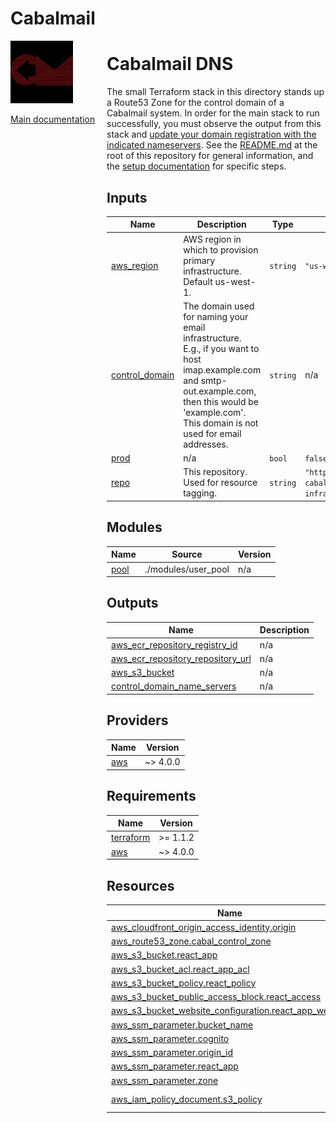<!-- BEGIN_TF_DOCS -->
# Cabalmail
<div style="width: 10em; float:left; height: 100%; padding-right: 1em;"><img src="/docs/logo.png" width="100" />
<p><a href="/README.md">Main documentation</a></p>
</div><div style="padding-left: 11em;">

# Cabalmail DNS

The small Terraform stack in this directory stands up a Route53 Zone for the control domain of a Cabalmail system. In order for the main stack to run successfully, you must observe the output from this stack and [update your domain registration with the indicated nameservers](../../docs/registrar.md). See the [README.md](../../README.md) at the root of this repository for general information, and the [setup documentation](../../docs/setup.md) for specific steps.

## Inputs

| Name | Description | Type | Default | Required |
|------|-------------|------|---------|:--------:|
| <a name="input_aws_region"></a> [aws\_region](#input\_aws\_region) | AWS region in which to provision primary infrastructure. Default us-west-1. | `string` | `"us-west-1"` | no |
| <a name="input_control_domain"></a> [control\_domain](#input\_control\_domain) | The domain used for naming your email infrastructure. E.g., if you want to host imap.example.com and smtp-out.example.com, then this would be 'example.com'. This domain is not used for email addresses. | `string` | n/a | yes |
| <a name="input_prod"></a> [prod](#input\_prod) | n/a | `bool` | `false` | no |
| <a name="input_repo"></a> [repo](#input\_repo) | This repository. Used for resource tagging. | `string` | `"https://github.com/ccarr-cabal/cabal-infra/tree/main"` | no |
## Modules

| Name | Source | Version |
|------|--------|---------|
| <a name="module_pool"></a> [pool](#module\_pool) | ./modules/user_pool | n/a |
## Outputs

| Name | Description |
|------|-------------|
| <a name="output_aws_ecr_repository_registry_id"></a> [aws\_ecr\_repository\_registry\_id](#output\_aws\_ecr\_repository\_registry\_id) | n/a |
| <a name="output_aws_ecr_repository_repository_url"></a> [aws\_ecr\_repository\_repository\_url](#output\_aws\_ecr\_repository\_repository\_url) | n/a |
| <a name="output_aws_s3_bucket"></a> [aws\_s3\_bucket](#output\_aws\_s3\_bucket) | n/a |
| <a name="output_control_domain_name_servers"></a> [control\_domain\_name\_servers](#output\_control\_domain\_name\_servers) | n/a |
## Providers

| Name | Version |
|------|---------|
| <a name="provider_aws"></a> [aws](#provider\_aws) | ~> 4.0.0 |
## Requirements

| Name | Version |
|------|---------|
| <a name="requirement_terraform"></a> [terraform](#requirement\_terraform) | >= 1.1.2 |
| <a name="requirement_aws"></a> [aws](#requirement\_aws) | ~> 4.0.0 |
## Resources

| Name | Type |
|------|------|
| [aws_cloudfront_origin_access_identity.origin](https://registry.terraform.io/providers/hashicorp/aws/latest/docs/resources/cloudfront_origin_access_identity) | resource |
| [aws_route53_zone.cabal_control_zone](https://registry.terraform.io/providers/hashicorp/aws/latest/docs/resources/route53_zone) | resource |
| [aws_s3_bucket.react_app](https://registry.terraform.io/providers/hashicorp/aws/latest/docs/resources/s3_bucket) | resource |
| [aws_s3_bucket_acl.react_app_acl](https://registry.terraform.io/providers/hashicorp/aws/latest/docs/resources/s3_bucket_acl) | resource |
| [aws_s3_bucket_policy.react_policy](https://registry.terraform.io/providers/hashicorp/aws/latest/docs/resources/s3_bucket_policy) | resource |
| [aws_s3_bucket_public_access_block.react_access](https://registry.terraform.io/providers/hashicorp/aws/latest/docs/resources/s3_bucket_public_access_block) | resource |
| [aws_s3_bucket_website_configuration.react_app_website](https://registry.terraform.io/providers/hashicorp/aws/latest/docs/resources/s3_bucket_website_configuration) | resource |
| [aws_ssm_parameter.bucket_name](https://registry.terraform.io/providers/hashicorp/aws/latest/docs/resources/ssm_parameter) | resource |
| [aws_ssm_parameter.cognito](https://registry.terraform.io/providers/hashicorp/aws/latest/docs/resources/ssm_parameter) | resource |
| [aws_ssm_parameter.origin_id](https://registry.terraform.io/providers/hashicorp/aws/latest/docs/resources/ssm_parameter) | resource |
| [aws_ssm_parameter.react_app](https://registry.terraform.io/providers/hashicorp/aws/latest/docs/resources/ssm_parameter) | resource |
| [aws_ssm_parameter.zone](https://registry.terraform.io/providers/hashicorp/aws/latest/docs/resources/ssm_parameter) | resource |
| [aws_iam_policy_document.s3_policy](https://registry.terraform.io/providers/hashicorp/aws/latest/docs/data-sources/iam_policy_document) | data source |

</div>
<!-- END_TF_DOCS -->